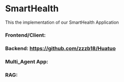 # SmartHealth
This the implementation of our SmartHealth Application


### Frontend/Client:
### Backend: https://github.com/zzzb18/Huatuo
### Multi_Agent App: 
### RAG:

